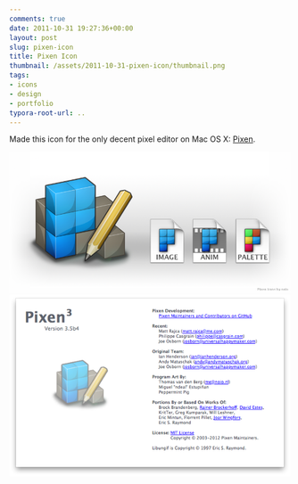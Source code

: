 ```yaml
---
comments: true
date: 2011-10-31 19:27:36+00:00
layout: post
slug: pixen-icon
title: Pixen Icon
thumbnail: /assets/2011-10-31-pixen-icon/thumbnail.png
tags:
- icons
- design
- portfolio
typora-root-url: ..
---
```

Made this icon for the only decent pixel editor on Mac OS X: [Pixen](https://github.com/philippec/Pixen).

  ![](/assets/2011-10-31-pixen-icon/showcase3.png)
  ![](/assets/2011-10-31-pixen-icon/about.png)



